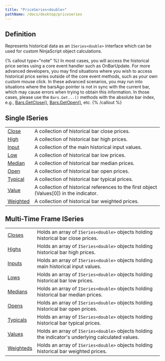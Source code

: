 ```yaml
---
title: "PriceSeries<double>"
pathName: /docs/desktop/priceseries
---
```


## Definition

Represents historical data as an `ISeries<double>` interface which can be used for custom NinjaScript object calculations.

{% callout type="note" %}
In most cases, you will access the historical price series using a core event handler such as OnBarUpdate. For more advanced developers, you may find situations where you wish to access historical price series outside of the core event methods, such as your own custom mouse click. In these advanced scenarios, you may run into situations where the barsAgo pointer is not in sync with the current bar, which may cause errors when trying to obtain this information. In those cases, please use the `Bars.Get...()` methods with the absolute bar index, e.g., [Bars.GetClose()](/docs/desktop/getclose), [Bars.GetOpen()](/docs/desktop/getopen), etc.
{% /callout %}

## Single ISeries<double>

|  |  |
| --- | --- |
| [Close](/docs/desktop/close) | A collection of historical bar close prices. |
| [High](/docs/desktop/high) | A collection of historical bar high prices. |
| [Input](/docs/desktop/input) | A collection of the main historical input values. |
| [Low](/docs/desktop/low) | A collection of historical bar low prices. |
| [Median](/docs/desktop/median) | A collection of historical bar median prices. |
| [Open](/docs/desktop/open) | A collection of historical bar open prices. |
| [Typical](/docs/desktop/typical) | A collection of historical bar typical prices. |
| [Value](/docs/desktop/value) | A collection of historical references to the first object (Values[0]) in the indicator. |
| [Weighted](/docs/desktop/weighted) | A collection of historical bar weighted prices. |

## Multi-Time Frame ISeries<double>

|  |  |
| --- | --- |
| [Closes](/docs/desktop/closes) | Holds an array of `ISeries<double>` objects holding historical bar close prices. |
| [Highs](/docs/desktop/highs) | Holds an array of `ISeries<double>` objects holding historical bar high prices. |
| [Inputs](/docs/desktop/inputs) | Holds an array of `ISeries<double>` objects holding main historical input values. |
| [Lows](/docs/desktop/lows) | Holds an array of `ISeries<double>` objects holding historical bar low prices. |
| [Medians](/docs/desktop/medians) | Holds an array of `ISeries<double>` objects holding historical bar median prices. |
| [Opens](/docs/desktop/opens) | Holds an array of `ISeries<double>` objects holding historical bar open prices. |
| [Typicals](/docs/desktop/typicals) | Holds an array of `ISeries<double>` objects holding historical bar typical prices. |
| [Values](/docs/desktop/values) | Holds an array of `ISeries<double>` objects holding the indicator's underlying calculated values. |
| [Weighteds](/docs/desktop/weighteds) | Holds an array of `ISeries<double>` objects holding historical bar weighted prices. |

